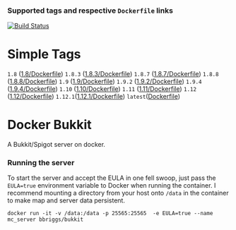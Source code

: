 ### Supported tags and respective `Dockerfile` links

[![Build Status](https://api.travis-ci.org/bbriggs/docker-bukkit.svg?branch=master)](https://travis-ci.org/bbriggs/docker-bukkit)

# Simple Tags

`1.8` ([1.8/Dockerfile](1.8/Dockerfile))
`1.8.3` ([1.8.3/Dockerfile](1.8.3/Dockerfile))
`1.8.7` ([1.8.7/Dockerfile](1.8.7/Dockerfile))
`1.8.8` ([1.8.8/Dockerfile](1.8.8/Dockerfile))
`1.9` ([1.9/Dockerfile](1.9/Dockerfile))
`1.9.2` ([1.9.2/Dockerfile](1.9.2/Dockerfile))
`1.9.4` ([1.9.4/Dockerfile](1.9.4/Dockerfile))
`1.10` ([1.10/Dockerfile](1.10/Dockerfile))
`1.11` ([1.11/Dockerfile](1.11/Dockerfile))
`1.12` ([1.12/Dockerfile](1.12/Dockerfile))
`1.12.1`([1.12.1/Dockerfile](1.12.1/Dockerfile))
`latest`([Dockerfile](Dockerfile))

# Docker Bukkit

A Bukkit/Spigot server on docker.

### Running the server
To start the server and accept the EULA in one fell swoop, just pass the `EULA=true` environment variable to Docker when running the container. I recommend mounting a directory from your host onto `/data` in the container to make map and server data persistent. 

`docker run -it -v /data:/data -p 25565:25565  -e EULA=true --name mc_server bbriggs/bukkit` 


